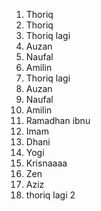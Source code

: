 1. Thoriq
1. Thoriq
1. Thoriq lagi
1. Auzan
1. Naufal
1. Amilin
1. Thoriq lagi
1. Auzan
1. Naufal
1. Amilin
1. Ramadhan ibnu
1. Imam
1. Dhani
1. Yogi
1. Krisnaaaa
1. Zen
1. Aziz
2. thoriq lagi 2
